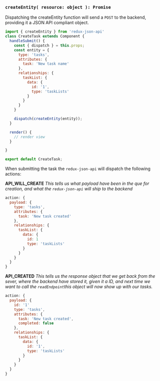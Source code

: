 ### `createEntity( resource: object ): Promise`
Dispatching the createEntity function will send a `POST` to the backend, providing it a JSON API compliant object.

```javascript
import { createEntity } from 'redux-json-api'
class CreateTask extends Component {
  handleSubmit() {
    const { dispatch } = this.props;
    const entity = {
      type: 'tasks',
      attributes: {
        task: 'New task name'
      },
      relationships: {
        taskList: {
          data: {
            id: '1',
            type: 'taskLists'
          }
        }
      }
    }

    dispatch(createEntity(entity));
  }

  render() {
    // render view
  }

}

export default CreateTask;
```

When submitting the task the `redux-json-api` will dispatch the following actions:

__API_WILL_CREATE__
_This tells us what payload have been in the que for creation, and what the `redux-json-api` will ship to the backend_
```javascript
action: {
  payload: {
    type: 'tasks',
    attributes: {
      task: 'New task created'
    },
    relationships: {
      taskList: {
        data: {
          id: 1
          type: 'taskLists'
        }
      }
    }
  }
}
```

__API_CREATED__
_This tells us the response object that we get back from the sever, where the backend have stored it, given it a ID, and next time we want to call the `readEndpoint`this object will now show up with our tasks._
```javascript
action: {
  payload: {
    id: '1'
    type: 'tasks',
    attributes: {
      task: 'New task created',
      completed: false
    },
    relationships: {
      taskList: {
        data: {
          id: '1',
          type: 'taskLists'
        }
      }
    }
  }
}
```
